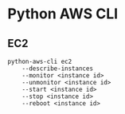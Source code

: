 # Python AWS CLI

## EC2
```
python-aws-cli ec2 
    --describe-instances
    --monitor <instance id>
    --unmonitor <instance id>
    --start <instance id>
    --stop <instance id>
    --reboot <instance id>
```